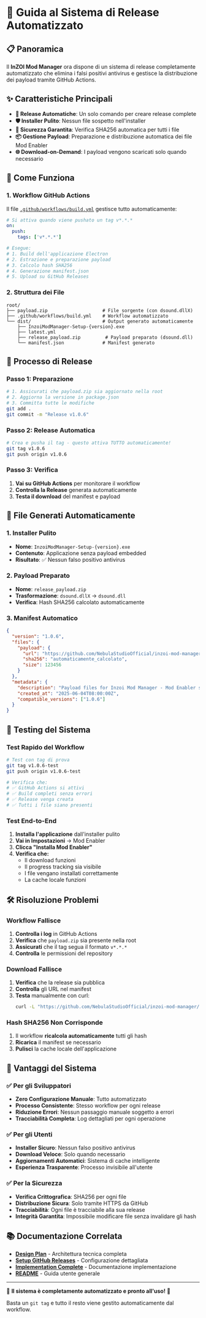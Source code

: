 # 🤖 Guida al Sistema di Release Automatizzato

## 📋 Panoramica

Il **InZOI Mod Manager** ora dispone di un sistema di release completamente automatizzato che elimina i falsi positivi antivirus e gestisce la distribuzione dei payload tramite GitHub Actions.

## ✨ Caratteristiche Principali

- **🚀 Release Automatiche**: Un solo comando per creare release complete
- **🛡️ Installer Pulito**: Nessun file sospetto nell'installer
- **🔐 Sicurezza Garantita**: Verifica SHA256 automatica per tutti i file
- **📦 Gestione Payload**: Preparazione e distribuzione automatica dei file Mod Enabler
- **🌐 Download-on-Demand**: I payload vengono scaricati solo quando necessario

## 🔄 Come Funziona

### 1. Workflow GitHub Actions

Il file [`.github/workflows/build.yml`](.github/workflows/build.yml) gestisce tutto automaticamente:

```yaml
# Si attiva quando viene pushato un tag v*.*.*
on:
  push:
    tags: ['v*.*.*']

# Esegue:
# 1. Build dell'applicazione Electron
# 2. Estrazione e preparazione payload
# 3. Calcolo hash SHA256
# 4. Generazione manifest.json
# 5. Upload su GitHub Releases
```

### 2. Struttura dei File

```
root/
├── payload.zip                    # File sorgente (con dsound.dllX)
├── .github/workflows/build.yml    # Workflow automatizzato
└── dist/                          # Output generato automaticamente
    ├── InzoiModManager-Setup-{version}.exe
    ├── latest.yml
    ├── release_payload.zip         # Payload preparato (dsound.dll)
    └── manifest.json              # Manifest generato
```

## 🚀 Processo di Release

### Passo 1: Preparazione

```bash
# 1. Assicurati che payload.zip sia aggiornato nella root
# 2. Aggiorna la versione in package.json
# 3. Committa tutte le modifiche
git add .
git commit -m "Release v1.0.6"
```

### Passo 2: Release Automatica

```bash
# Crea e pusha il tag - questo attiva TUTTO automaticamente!
git tag v1.0.6
git push origin v1.0.6
```

### Passo 3: Verifica

1. **Vai su GitHub Actions** per monitorare il workflow
2. **Controlla la Release** generata automaticamente
3. **Testa il download** del manifest e payload

## 📁 File Generati Automaticamente

### 1. Installer Pulito
- **Nome**: `InzoiModManager-Setup-{version}.exe`
- **Contenuto**: Applicazione senza payload embedded
- **Risultato**: ✅ Nessun falso positivo antivirus

### 2. Payload Preparato
- **Nome**: `release_payload.zip`
- **Trasformazione**: `dsound.dllX` → `dsound.dll`
- **Verifica**: Hash SHA256 calcolato automaticamente

### 3. Manifest Automatico
```json
{
  "version": "1.0.6",
  "files": {
    "payload": {
      "url": "https://github.com/NebulaStudioOfficial/inzoi-mod-manager/releases/download/v1.0.6/release_payload.zip",
      "sha256": "automaticamente_calcolato",
      "size": 123456
    }
  },
  "metadata": {
    "description": "Payload files for Inzoi Mod Manager - Mod Enabler system",
    "created_at": "2025-06-04T08:00:00Z",
    "compatible_versions": ["1.0.6"]
  }
}
```

## 🧪 Testing del Sistema

### Test Rapido del Workflow

```bash
# Test con tag di prova
git tag v1.0.6-test
git push origin v1.0.6-test

# Verifica che:
# ✅ GitHub Actions si attivi
# ✅ Build completi senza errori
# ✅ Release venga creata
# ✅ Tutti i file siano presenti
```

### Test End-to-End

1. **Installa l'applicazione** dall'installer pulito
2. **Vai in Impostazioni** → Mod Enabler
3. **Clicca "Installa Mod Enabler"**
4. **Verifica che:**
   - Il download funzioni
   - Il progress tracking sia visibile
   - I file vengano installati correttamente
   - La cache locale funzioni

## 🛠️ Risoluzione Problemi

### Workflow Fallisce

1. **Controlla i log** in GitHub Actions
2. **Verifica** che `payload.zip` sia presente nella root
3. **Assicurati** che il tag segua il formato `v*.*.*`
4. **Controlla** le permissioni del repository

### Download Fallisce

1. **Verifica** che la release sia pubblica
2. **Controlla** gli URL nel manifest
3. **Testa** manualmente con curl:
   ```bash
   curl -L "https://github.com/NebulaStudioOfficial/inzoi-mod-manager/releases/download/v1.0.6/manifest.json"
   ```

### Hash SHA256 Non Corrisponde

1. Il workflow **ricalcola automaticamente** tutti gli hash
2. **Ricarica** il manifest se necessario
3. **Pulisci** la cache locale dell'applicazione

## 🎯 Vantaggi del Sistema

### ✅ Per gli Sviluppatori

- **Zero Configurazione Manuale**: Tutto automatizzato
- **Processo Consistente**: Stesso workflow per ogni release
- **Riduzione Errori**: Nessun passaggio manuale soggetto a errori
- **Tracciabilità Completa**: Log dettagliati per ogni operazione

### ✅ Per gli Utenti

- **Installer Sicuro**: Nessun falso positivo antivirus
- **Download Veloce**: Solo quando necessario
- **Aggiornamenti Automatici**: Sistema di cache intelligente
- **Esperienza Trasparente**: Processo invisibile all'utente

### ✅ Per la Sicurezza

- **Verifica Crittografica**: SHA256 per ogni file
- **Distribuzione Sicura**: Solo tramite HTTPS da GitHub
- **Tracciabilità**: Ogni file è tracciabile alla sua release
- **Integrità Garantita**: Impossibile modificare file senza invalidare gli hash

## 📚 Documentazione Correlata

- [**Design Plan**](DESIGN_PLAN_DOWNLOAD_ON_DEMAND.md) - Architettura tecnica completa
- [**Setup GitHub Releases**](GITHUB_RELEASES_SETUP.md) - Configurazione dettagliata
- [**Implementation Complete**](IMPLEMENTATION_COMPLETE.md) - Documentazione implementazione
- [**README**](../README.md) - Guida utente generale

---

🎉 **Il sistema è completamente automatizzato e pronto all'uso!** 🎉

Basta un `git tag` e tutto il resto viene gestito automaticamente dal workflow.